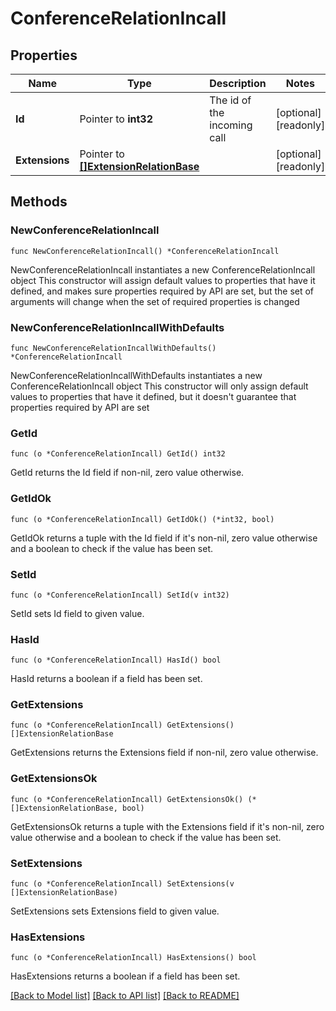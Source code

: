 # ConferenceRelationIncall

## Properties

Name | Type | Description | Notes
------------ | ------------- | ------------- | -------------
**Id** | Pointer to **int32** | The id of the incoming call | [optional] [readonly]
**Extensions** | Pointer to [**[]ExtensionRelationBase**](ExtensionRelationBase.md) |  | [optional] [readonly]

## Methods

### NewConferenceRelationIncall

`func NewConferenceRelationIncall() *ConferenceRelationIncall`

NewConferenceRelationIncall instantiates a new ConferenceRelationIncall object
This constructor will assign default values to properties that have it defined,
and makes sure properties required by API are set, but the set of arguments
will change when the set of required properties is changed

### NewConferenceRelationIncallWithDefaults

`func NewConferenceRelationIncallWithDefaults() *ConferenceRelationIncall`

NewConferenceRelationIncallWithDefaults instantiates a new ConferenceRelationIncall object
This constructor will only assign default values to properties that have it defined,
but it doesn't guarantee that properties required by API are set

### GetId

`func (o *ConferenceRelationIncall) GetId() int32`

GetId returns the Id field if non-nil, zero value otherwise.

### GetIdOk

`func (o *ConferenceRelationIncall) GetIdOk() (*int32, bool)`

GetIdOk returns a tuple with the Id field if it's non-nil, zero value otherwise
and a boolean to check if the value has been set.

### SetId

`func (o *ConferenceRelationIncall) SetId(v int32)`

SetId sets Id field to given value.

### HasId

`func (o *ConferenceRelationIncall) HasId() bool`

HasId returns a boolean if a field has been set.

### GetExtensions

`func (o *ConferenceRelationIncall) GetExtensions() []ExtensionRelationBase`

GetExtensions returns the Extensions field if non-nil, zero value otherwise.

### GetExtensionsOk

`func (o *ConferenceRelationIncall) GetExtensionsOk() (*[]ExtensionRelationBase, bool)`

GetExtensionsOk returns a tuple with the Extensions field if it's non-nil, zero value otherwise
and a boolean to check if the value has been set.

### SetExtensions

`func (o *ConferenceRelationIncall) SetExtensions(v []ExtensionRelationBase)`

SetExtensions sets Extensions field to given value.

### HasExtensions

`func (o *ConferenceRelationIncall) HasExtensions() bool`

HasExtensions returns a boolean if a field has been set.

[[Back to Model list]](../README.md#documentation-for-models) [[Back to API list]](../README.md#documentation-for-api-endpoints) [[Back to README]](../README.md)
